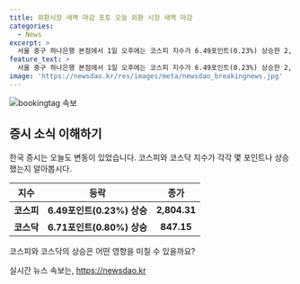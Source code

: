 ```yaml
---
title: 외환시장 새벽 마감 포토 오늘 외환 시장 새벽 마감
categories:
  - News
excerpt: >
  서울 중구 하나은행 본점에서 1일 오후에는 코스피 지수가 6.49포인트(0.23%) 상승한 2,804.31로 마감되었고, 코스닥은 6.71포인트(0.80%) 오른 847.15에 장을 마감했다. 주식시장의 변동에 대한 관심이 뜨겁다.
feature_text: >
  서울 중구 하나은행 본점에서 1일 오후에는 코스피 지수가 6.49포인트(0.23%) 상승한 2,804.31로 마감되었고, 코스닥은 6.71포인트(0.80%) 오른 847.15에 장을 마감했다. 주식시장의 변동에 대한 관심이 뜨겁다.
image: 'https://newsdao.kr/res/images/meta/newsdao_breakingnews.jpg'
---
```


<p><img src="https://newsdao.kr/res/images/meta/newsdao_breakingnews.jpg" alt="bookingtag 속보" /></p>

<h2 data-ke-size="size26">증시 소식 이해하기</h2>

<p data-ke-size="size16">한국 증시는 오늘도 변동이 있었습니다. 코스피와 코스닥 지수가 각각 몇 포인트나 상승했는지 알아봅시다.</p>

<table>
    <thead>
        <tr>
            <th>지수</th>
            <th>등락</th>
            <th>종가</th>
        </tr>
    </thead>
    <tbody>
        <tr>
            <td><b>코스피</b></td>
            <td style="text-align: center;"><b>6.49포인트(0.23%) 상승</b></td>
            <td style="text-align: center;"><b>2,804.31</b></td>
        </tr>
        <tr>
            <td><b>코스닥</b></td>
            <td style="text-align: center;"><b>6.71포인트(0.80%) 상승</b></td>
            <td style="text-align: center;"><b>847.15</b></td>
        </tr>
    </tbody>
</table>

<p data-ke-size="size16">코스피와 코스닥의 상승은 어떤 영향을 미칠 수 있을까요?</p>
실시간 뉴스 속보는, <a href="https://newsdao.kr" rel="dofollow">https://newsdao.kr</a>


